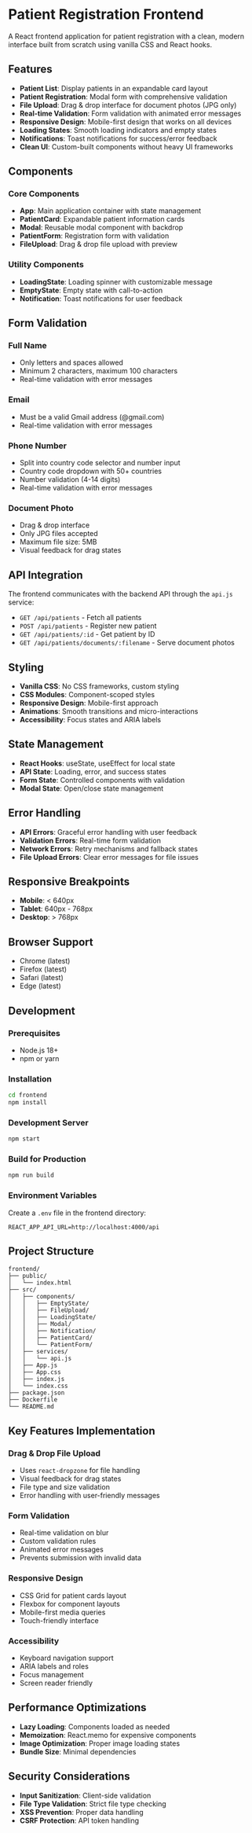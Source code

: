 # Patient Registration Frontend

A React frontend application for patient registration with a clean, modern interface built from scratch using vanilla CSS and React hooks.

## Features

- **Patient List**: Display patients in an expandable card layout
- **Patient Registration**: Modal form with comprehensive validation
- **File Upload**: Drag & drop interface for document photos (JPG only)
- **Real-time Validation**: Form validation with animated error messages
- **Responsive Design**: Mobile-first design that works on all devices
- **Loading States**: Smooth loading indicators and empty states
- **Notifications**: Toast notifications for success/error feedback
- **Clean UI**: Custom-built components without heavy UI frameworks

## Components

### Core Components
- **App**: Main application container with state management
- **PatientCard**: Expandable patient information cards
- **Modal**: Reusable modal component with backdrop
- **PatientForm**: Registration form with validation
- **FileUpload**: Drag & drop file upload with preview

### Utility Components
- **LoadingState**: Loading spinner with customizable message
- **EmptyState**: Empty state with call-to-action
- **Notification**: Toast notifications for user feedback

## Form Validation

### Full Name
- Only letters and spaces allowed
- Minimum 2 characters, maximum 100 characters
- Real-time validation with error messages

### Email
- Must be a valid Gmail address (@gmail.com)
- Real-time validation with error messages

### Phone Number
- Split into country code selector and number input
- Country code dropdown with 50+ countries
- Number validation (4-14 digits)
- Real-time validation with error messages

### Document Photo
- Drag & drop interface
- Only JPG files accepted
- Maximum file size: 5MB
- Visual feedback for drag states

## API Integration

The frontend communicates with the backend API through the `api.js` service:

- `GET /api/patients` - Fetch all patients
- `POST /api/patients` - Register new patient
- `GET /api/patients/:id` - Get patient by ID
- `GET /api/patients/documents/:filename` - Serve document photos

## Styling

- **Vanilla CSS**: No CSS frameworks, custom styling
- **CSS Modules**: Component-scoped styles
- **Responsive Design**: Mobile-first approach
- **Animations**: Smooth transitions and micro-interactions
- **Accessibility**: Focus states and ARIA labels

## State Management

- **React Hooks**: useState, useEffect for local state
- **API State**: Loading, error, and success states
- **Form State**: Controlled components with validation
- **Modal State**: Open/close state management

## Error Handling

- **API Errors**: Graceful error handling with user feedback
- **Validation Errors**: Real-time form validation
- **Network Errors**: Retry mechanisms and fallback states
- **File Upload Errors**: Clear error messages for file issues

## Responsive Breakpoints

- **Mobile**: < 640px
- **Tablet**: 640px - 768px
- **Desktop**: > 768px

## Browser Support

- Chrome (latest)
- Firefox (latest)
- Safari (latest)
- Edge (latest)

## Development

### Prerequisites
- Node.js 18+
- npm or yarn

### Installation
```bash
cd frontend
npm install
```

### Development Server
```bash
npm start
```

### Build for Production
```bash
npm run build
```

### Environment Variables
Create a `.env` file in the frontend directory:
```env
REACT_APP_API_URL=http://localhost:4000/api
```

## Project Structure

```
frontend/
├── public/
│   └── index.html
├── src/
│   ├── components/
│   │   ├── EmptyState/
│   │   ├── FileUpload/
│   │   ├── LoadingState/
│   │   ├── Modal/
│   │   ├── Notification/
│   │   ├── PatientCard/
│   │   └── PatientForm/
│   ├── services/
│   │   └── api.js
│   ├── App.js
│   ├── App.css
│   ├── index.js
│   └── index.css
├── package.json
├── Dockerfile
└── README.md
```

## Key Features Implementation

### Drag & Drop File Upload
- Uses `react-dropzone` for file handling
- Visual feedback for drag states
- File type and size validation
- Error handling with user-friendly messages

### Form Validation
- Real-time validation on blur
- Custom validation rules
- Animated error messages
- Prevents submission with invalid data

### Responsive Design
- CSS Grid for patient cards layout
- Flexbox for component layouts
- Mobile-first media queries
- Touch-friendly interface

### Accessibility
- Keyboard navigation support
- ARIA labels and roles
- Focus management
- Screen reader friendly

## Performance Optimizations

- **Lazy Loading**: Components loaded as needed
- **Memoization**: React.memo for expensive components
- **Image Optimization**: Proper image loading states
- **Bundle Size**: Minimal dependencies

## Security Considerations

- **Input Sanitization**: Client-side validation
- **File Type Validation**: Strict file type checking
- **XSS Prevention**: Proper data handling
- **CSRF Protection**: API token handling